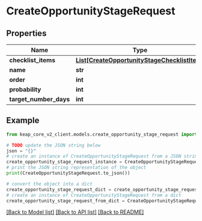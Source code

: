 # CreateOpportunityStageRequest


## Properties

Name | Type | Description | Notes
------------ | ------------- | ------------- | -------------
**checklist_items** | [**List[CreateOpportunityStageChecklistItem]**](CreateOpportunityStageChecklistItem.md) |  | [optional] 
**name** | **str** |  | 
**order** | **int** |  | 
**probability** | **int** |  | 
**target_number_days** | **int** |  | 

## Example

```python
from keap_core_v2_client.models.create_opportunity_stage_request import CreateOpportunityStageRequest

# TODO update the JSON string below
json = "{}"
# create an instance of CreateOpportunityStageRequest from a JSON string
create_opportunity_stage_request_instance = CreateOpportunityStageRequest.from_json(json)
# print the JSON string representation of the object
print(CreateOpportunityStageRequest.to_json())

# convert the object into a dict
create_opportunity_stage_request_dict = create_opportunity_stage_request_instance.to_dict()
# create an instance of CreateOpportunityStageRequest from a dict
create_opportunity_stage_request_from_dict = CreateOpportunityStageRequest.from_dict(create_opportunity_stage_request_dict)
```
[[Back to Model list]](../README.md#documentation-for-models) [[Back to API list]](../README.md#documentation-for-api-endpoints) [[Back to README]](../README.md)


